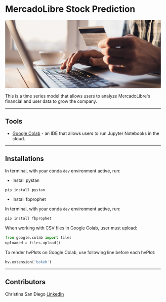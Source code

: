 # MercadoLibre Stock Prediction
![MERCADOLIBRE](images/ml.jpg)

This is a time series model that allows users to analyze MercadoLibre's financial and user data to grow the company.

---
## Tools

* [Google Colab](https://colab.research.google.com/) - an IDE that allows users to run Jupyter Notebooks in the cloud.

---
## Installations

In terminal, with your conda `dev` environment active, run:

* Install pystan

```python
pip install pystan
```

* Install fbprophet

In terminal, with your conda `dev`  environment active, run:

```python
pip install fbprophet
```

When working with CSV files in Google Colab, user must upload:
```python
from google.colab import files
uploaded = files.upload()
```

To render hvPlots on Google Colab, use following line before each hvPlot:
```python
hv.extension('bokeh')
```
---
## Contributors
Christina San Diego [LinkedIn](https://www.linkedin.com/in/christinabuted)